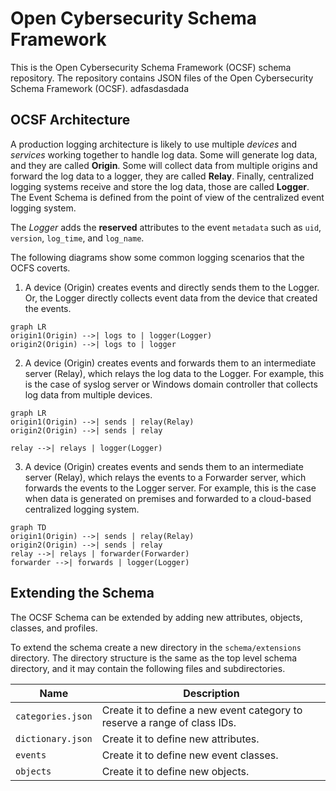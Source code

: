 # Open Cybersecurity Schema Framework 

This is the Open Cybersecurity Schema Framework (OCSF) schema repository. The repository contains  JSON files of the Open Cybersecurity Schema Framework (OCSF).
adfasdasdada
## OCSF Architecture

A production logging architecture is likely to use multiple *devices* and *services* working together to handle log data. Some will generate log data, and they are called **Origin**. Some will collect data from multiple origins and forward the log data to a logger, they are called **Relay**. Finally, centralized logging systems receive and store the log data, those are called **Logger**. The Event Schema is defined from the point of view of the centralized event logging system. 

The *Logger* adds the **reserved** attributes to the event `metadata` such as `uid`, `version`, `log_time`, and `log_name`.

The following diagrams show some common logging scenarios that the OCFS coverts.

1. A device (Origin) creates events and directly sends them to the Logger. Or, the Logger directly collects event data from the device that created the events.

```mermaid
graph LR
origin1(Origin) -->| logs to | logger(Logger)
origin2(Origin) -->| logs to | logger
```

2. A device (Origin) creates events and forwards them to an intermediate server (Relay), which relays the log data to the Logger. For example, this is the case of syslog server or Windows domain controller that collects log data from multiple devices.

```mermaid
graph LR
origin1(Origin) -->| sends | relay(Relay)
origin2(Origin) -->| sends | relay

relay -->| relays | logger(Logger)
```



3. A device (Origin) creates events and sends them to an intermediate server (Relay), which relays the events to a Forwarder server, which forwards the events to the Logger server. For example, this is the case when data is generated on premises and forwarded to a cloud-based centralized logging system.

```mermaid
graph TD
origin1(Origin) -->| sends | relay(Relay)
origin2(Origin) -->| sends | relay
relay -->| relays | forwarder(Forwarder)
forwarder -->| forwards | logger(Logger)
```



## Extending the Schema
The OCSF Schema can be extended by adding new attributes, objects, classes, and profiles.

To extend the schema create a new directory in the `schema/extensions` directory. The directory structure is the same as the top level schema directory, and it may contain the following files and subdirectories.

| Name              | Description                                                  |
| ----------------- | ------------------------------------------------------------ |
| `categories.json` | Create it to define a new event category to reserve a range of class IDs. |
| `dictionary.json` | Create it to define new attributes.                          |
| `events`          | Create it to define new event classes.                       |
| `objects`         | Create it to define new objects.                             |

